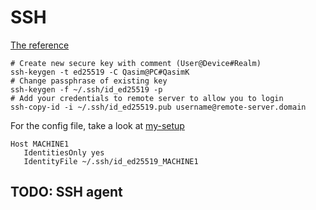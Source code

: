 # SSH

[The reference](https://wiki.archlinux.org/index.php/SSH_keys "Arch Linux Wiki")

```
# Create new secure key with comment (User@Device#Realm)
ssh-keygen -t ed25519 -C Qasim@PC#QasimK
# Change passphrase of existing key
ssh-keygen -f ~/.ssh/id_ed25519 -p
# Add your credentials to remote server to allow you to login
ssh-copy-id -i ~/.ssh/id_ed25519.pub username@remote-server.domain
```

For the config file, take a look at [my-setup](https://github.com/QasimK/my-setup/)

```
Host MACHINE1
   IdentitiesOnly yes
   IdentityFile ~/.ssh/id_ed25519_MACHINE1
```

## TODO: SSH agent



